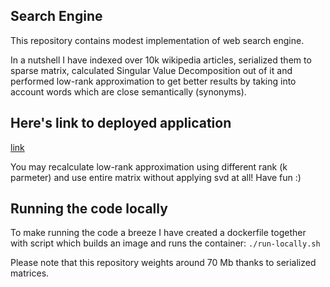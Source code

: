 ## Search Engine

This repository contains modest implementation of web search engine.

In a nutshell I have indexed over 10k wikipedia articles, serialized them to sparse matrix, calculated Singular Value Decomposition out of it and performed low-rank approximation to get better results by taking into account words which are close semantically (synonyms).

## Here's link to deployed application

[link](https://wikipedia-search-engine.herokuapp.com/)

You may recalculate low-rank approximation using different rank (k parmeter) and use entire matrix without applying svd at all! Have fun :)

## Running the code locally

To make running the code a breeze I have created a dockerfile together with script which builds an image and runs the container:
`./run-locally.sh`

Please note that this repository weights around 70 Mb thanks to serialized matrices.
